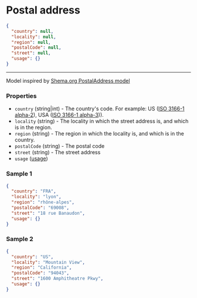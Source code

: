 # Postal address

```json
{
  "country": null,
  "locality": null,
  "region": null,
  "postalCode": null,
  "street": null,
  "usage": {}
}
```
---
Model inspired by [Shema.org PostalAddress model](https://schema.org/PostalAddress)

### Properties

<!-- model start -->
- `country` (string|int) - The country's code. For example: US ([ISO 3166-1 alpha-2](http://en.wikipedia.org/wiki/ISO_3166-1)), USA ([ISO 3166-1 alpha-3](http://en.wikipedia.org/wiki/ISO_3166-1))).
- `locality` (string) - The locality in which the street address is, and which is in the region.
- `region` (string) - The region in which the locality is, and which is in the country.
- `postalCode` (string) - The postal code
- `street` (string) - The street address
- `usage` ([usage](../usage))
<!-- model end -->


### Sample 1
```json
{
  "country": "FRA",
  "locality": "lyon",
  "region": "rhône-alpes",
  "postalCode": "69008",
  "street": "18 rue Banaudon",
  "usage": {}
}
```
### Sample 2
```json
{
  "country": "US",
  "locality": "Mountain View",
  "region": "California",
  "postalCode": "94043",
  "street": "1600 Amphitheatre Pkwy",
  "usage": {}
}
```
